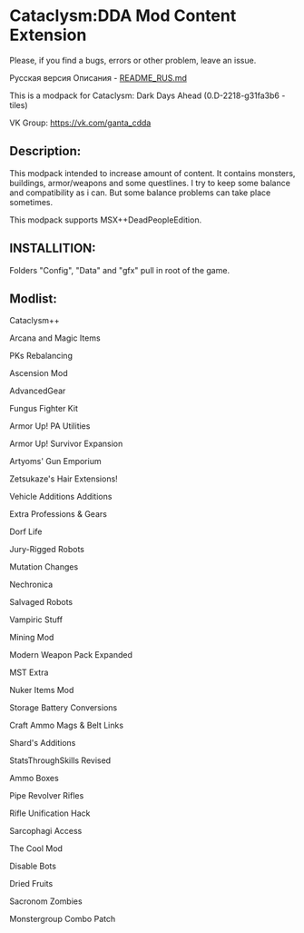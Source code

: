 # Cataclysm:DDA Mod Content Extension

Please, if you find a bugs, errors or other problem, leave an issue.

Русская версия Описания - [README_RUS.md](https://github.com/Adevald/Cataclysm_DDA_Mod_Content_Extension/blob/master/README_RUS.md)

This is a modpack for Cataclysm: Dark Days Ahead (0.D-2218-g31fa3b6 - tiles)

VK Group: https://vk.com/ganta_cdda

## Description:

This modpack intended to increase amount of content. It contains monsters, buildings, armor/weapons and some questlines. I try to keep some balance and compatibility as i can. But some balance problems can take place sometimes.
  
This modpack supports MSX++DeadPeopleEdition.


## INSTALLITION:

Folders "Config", "Data" and "gfx" pull in root of the game.




## Modlist:

  Cataclysm++
  
  Arcana and Magic Items
  
  PKs Rebalancing
  
  Ascension Mod
  
  AdvancedGear
  
  Fungus Fighter Kit
  
  Armor Up! PA Utilities
  
  Armor Up! Survivor Expansion
  
  Artyoms' Gun Emporium
  
  Zetsukaze's Hair Extensions!
  
  Vehicle Additions Additions
  
  Extra Professions & Gears
  
  Dorf Life
  
  Jury-Rigged Robots
  
  Mutation Changes
  
  Nechronica
  
  Salvaged Robots
  
  Vampiric Stuff
  
  Mining Mod
  
  Modern Weapon Pack Expanded
  
  MST Extra
  
  Nuker Items Mod
  
  Storage Battery Conversions
  
  Craft Ammo Mags & Belt Links
  
  Shard's Additions
  
  StatsThroughSkills Revised
  
  Ammo Boxes
  
  Pipe Revolver Rifles
  
  Rifle Unification Hack
  
  Sarcophagi Access
  
  The Cool Mod
  
  Disable Bots
  
  Dried Fruits
  
  Sacronom Zombies
  
  Monstergroup Combo Patch


